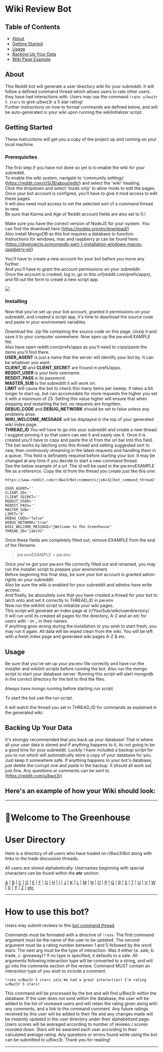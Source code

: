 # Wiki Review Bot

## Table of Contents

- [About](#about)
- [Getting Started](#getting_started)
- [Usage](#usage)
- [Backing Up Your Data](#backup)
- [Wiki Page Example](#example)

## About <a name = "about"></a>

This Reddit bot will generate a user directory wiki for your subreddit. It will follow a defined command thread which allows users to rate other users they have had interactions with. Users may use the command `!rate u/bwz3r 5 stars` to give u/bwz3r a 5 star rating!\
Further instructions on how to format commands are defined below, and will be auto-generated in your wiki upon running the wikiInitializer script.

## Getting Started <a name = "getting_started"></a>

These instructions will get you a copy of the project up and running on your local machine.

### Prerequisites

The first step if you have not done so yet is to enable the wiki for your subreddit.\
To enable the wiki system, navigate to 'community settings' (https://reddit.com/r/SUB/about/edit/) and select the 'wiki' heading.\
Click the dropdown and select 'mods only' to allow mods to edit the pages.\
Once your bot account is configred, you'll have to give it mod access to edit these pages.\
It will also need mod access to set the selected sort of a command thread to new.\
Be sure that Karma and Age of Reddit account fields are also set to 0.\


Make sure you have the correct version of NodeJS for your system. You can find the download here (https://nodejs.org/en/download/)\
Also install MongoDB as this bot requires a database to function. Instructions for windows, mac and raspberry pi can be found here: (https://diyprojects.io/mongodb-part-1-installation-windows-macos-raspberry-pi/)

You'll have to create a new account for your bot before you move any further.\
And you'll have to grant the account permissions on your subreddit.\
Once the account is created, log in, go to this url(reddit.com/prefs/apps), and fill out the form to create a new script app.



<img src='https://i.imgur.com/yq8akJ7.png'>

### Installing
Now that you've set up your bot account, granted it permissions on your subreddit, and created a script app, it's time to download the source code and paste in your environment variables.

Download the .zip file containing the source code on this page. Unzip it and save it to your computer somewhere. Now open up the pw.envEXAMPLE file.\
Also have open reddit.com/prefs/apps as you'll need to copy/paste the items you'll find there.\
<strong>USER_AGENT</strong> is just a name that the server will identify your bot by. It can be whatever you want.\
<strong>CLIENT_ID</strong> and <strong>CLIENT_SECRET</strong> are fround in prefs/apps.\
<strong>REDDIT_USER</strong> is your bots username.\
<strong>REDDIT_PASS</strong> is its password.\
<strong>MASTER_SUB</strong> is the subreddit it will work on.\
<strong>LIMIT</strong> will cause the bot to check this many items per sweep. It takes a bit longer to start up, but can accomodate for more requests the higher you set it with a maximum of 25. Setting this value higher will ensure that when stopping and restarting the bot, no requests are forgotten.\
<strong>DEBUG_CODE</strong> and <strong>DEBUG_NETWORK</strong> should be set to false unless any problems arise.\
<strong>WIKI_WELCOME_MESSAGE</strong> will be displayed in the top of your generated wiki index page.\
<strong>THREAD_ID</strong> You will have to go into your subreddit and create a new thread. I suggest pinning it so that users can see it and easily use it. Once it is created you'll have to copy and paste the id from the url bar into this field. The bot works by latching onto this thread and setting suggested sort to new, then continously streaming in the latest requests and handling them in a queue. This field is definately required before starting your bot. It may be changed at any time if you decide to start a new command thread.\
See the below example of a url. The id will be used in the pw.envEXAMPLE file as a reference. Copy the id from the thread you create just like this one:
```
https://www.reddit.com/r/Bwz3rBot/comments/ja6v32/bot_command_thread/
```





    USER_AGENT=''
    CLIENT_ID=''
    CLIENT_SECRET=''
    REDDIT_USER=''
    REDDIT_PASS=''
    MASTER_SUB=''
    LIMIT='9'
    DEBUG_CODE="false"
    DEBUG_NETWORK="true"
    WIKI_WELCOME_MESSAGE="🌿Welcome to The Greenhouse"
    THREAD_ID="ja6v32"
    


Once these fields are completely filled out, remove <i>EXAMPLE</i> from the end of the filename.

> pw.envEXAMPLE = pw.env

Once you've got your pw.env file correctly filled out and renamed, you may run the installer script to prepare your environment.\
Before beginning this final step, be sure your bot account is granted admin rights on your subreddit.\
Also be sure the wiki is enabled for your subreddit and admins have write access.\
And finally, be absoultely sure that you have created a thread for your bot to latch onto and set it correctly to THREAD_ID in pw.env\
Now run the wikiInit script to initialize your wiki pages.\
This script will generate an index page at /r/YourSub/wiki/userdirectory/\
It will run until its created all pages for the directory, A-Z and an etc for users with - or _ in their names.\
If anything goes wrong during the installation or you wish to start fresh, you may run it again. All data will be wiped clean from the wiki. You will be left with a fresh index page and generated wiki pages A-Z & etc.

## Usage <a name = "usage"></a>

 Be sure that you've set up your pw.env file correctly and have run the installer and wikiInit scripts before running the bot. Also run the mongo script to start your database server. Running this script will start mongodb in the correct directory for the bot to find the files.

 Always have mongo running before starting run script.

 To start the bot use the run script.

 It will watch the thread you set in THREAD_ID for commands as explained in the generated wiki.

 ## Backing Up Your Data <a name = "backup"></a>

It's strongly recommended that you back up your database! That is where all your user data is stored and if anything happens to it, its not going to be a good time for your subreddit. Luckily I have included a backup script for you to run which will automatically store a copy of your database for you. Just keep it somewhere safe. If anything happens to your bot's database, just delete the corrupt one and paste in the backup. It should all work out just fine. Any questions or comments can be sent to (https://reddit.com/u/bwz3r)


 ## Here's an example of how your Wiki should look: <a name = "example"></a>

 -----


 <h1>🌿Welcome to The Greenhouse</h1>

<h1>User Directory</h1>

Here is a directory of all users who have traded on r/Bwz3rBot along with links to the trade discussion threads.

All users are stored alphabetically. Usernames beginning with special characters can be found within the ___etc___ section.



[A](https://www.reddit.com/r/Bwz3rBot/wiki/userdirectory/a) |
 [B](https://www.reddit.com/r/Bwz3rBot/wiki/userdirectory/b) |
 [C](https://www.reddit.com/r/Bwz3rBot/wiki/userdirectory/c) |
 [D](https://www.reddit.com/r/Bwz3rBot/wiki/userdirectory/d) |
 [E](https://www.reddit.com/r/Bwz3rBot/wiki/userdirectory/e) |
 [F](https://www.reddit.com/r/Bwz3rBot/wiki/userdirectory/f) |
 [G](https://www.reddit.com/r/Bwz3rBot/wiki/userdirectory/g) |
 [H](https://www.reddit.com/r/Bwz3rBot/wiki/userdirectory/h) |
 [I](https://www.reddit.com/r/Bwz3rBot/wiki/userdirectory/i) |
 [J](https://www.reddit.com/r/Bwz3rBot/wiki/userdirectory/j) |
 [K](https://www.reddit.com/r/Bwz3rBot/wiki/userdirectory/k) |
 [L](https://www.reddit.com/r/Bwz3rBot/wiki/userdirectory/l) |
 [M](https://www.reddit.com/r/Bwz3rBot/wiki/userdirectory/m) |
 [N](https://www.reddit.com/r/Bwz3rBot/wiki/userdirectory/n) |
 [O](https://www.reddit.com/r/Bwz3rBot/wiki/userdirectory/o) |
 [P](https://www.reddit.com/r/Bwz3rBot/wiki/userdirectory/p) |
 [Q](https://www.reddit.com/r/Bwz3rBot/wiki/userdirectory/q) |
 [R](https://www.reddit.com/r/Bwz3rBot/wiki/userdirectory/r) |
 [S](https://www.reddit.com/r/Bwz3rBot/wiki/userdirectory/s) |
 [T](https://www.reddit.com/r/Bwz3rBot/wiki/userdirectory/t) |
 [U](https://www.reddit.com/r/Bwz3rBot/wiki/userdirectory/u) |
 [V](https://www.reddit.com/r/Bwz3rBot/wiki/userdirectory/v) |
 [W](https://www.reddit.com/r/Bwz3rBot/wiki/userdirectory/w) |
 [X](https://www.reddit.com/r/Bwz3rBot/wiki/userdirectory/x) |
 [Y](https://www.reddit.com/r/Bwz3rBot/wiki/userdirectory/y) |
 [Z](https://www.reddit.com/r/Bwz3rBot/wiki/userdirectory/z) |
 [etc](https://www.reddit.com/r/Bwz3rBot/wiki/userdirectory/etc)

-----

<h1>How to use this bot?</h1>

Users may submit reviews to this [bot command thread](/r/Bwz3rBot/comments/jaha01).

Commands must be formated with a directive of `!rate`. The first command argument must be the name of the user to be updated. The second argument must be a rating number between 1 and 5 followed by the word stars. The next arg must be the type of interaction. Was it either (a. sale, b. trade, c. giveaway)? If no type is specified, it defaults to a sale. All arguments following interaction type will be converted to a string, and will go into the comments section of the review. Command MUST contain an interaction type of you wish to include a comment.

`!rate u/Bwz3r 5 stars sale We had a great interaction! I'm rating u/Bwz3r 5 stars!`

This command will be processed by the bot and will find u/Bwz3r within the database. If the user does not exist within the database, the user will be added to the list of reviewed users and will retain the rating given along with any comments, and a link to the command comment. Any future ratings received by this user will be added to their file and any changes made will be instantly updated in the user directory under their alphabetized page. Users scores will be averaged according to number of reviews / scores rounded down. Stars will be awarded each user according to their calculated average rating. Any questions or errors found while using the bot can be submitted to u/Bwz3r. Thank you for reading!

-----